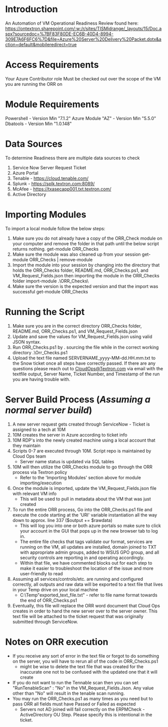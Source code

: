 # Introduction 
An Automation of VM Operational Readiness Review found here:
https://ontextron.sharepoint.com/:w:/r/sites/TISMidrange/_layouts/15/Doc.aspx?sourcedoc=%7BF83F80DE-EC6B-40D4-8994-309E7A6F6FC6%7D&file=Azure%20Server%20Delivery%20Packet.dotx&action=default&mobileredirect=true

# Access Requirements
Your Azure Contributor role Must be checked out over the scope of the VM you are running the ORR on

# Module Requirements
 Powershell - Version Min "7.1.2"
 Azure Module "AZ" - Version Min "5.5.0"
 Dbatools - Version Min "1.0.148"

# Data Sources
To determine Readiness there are multiple data sources to check 
1.	Service Now Server Request Ticket
2.  Azure Portal
3.	Tenable - https://cloud.tenable.com/ 
4.	Splunk - https://splk.textron.com:8089/
5.	McAfee - https://txasecapp001.txt.textron.com/
6.  Active Directory

# Importing Modules
To import a local module follow the below steps: 
1. Make sure you do not already have a copy of the ORR_Check module on your computer and remove the folder in that path until the below script returns nothing. 
    get-module ORR_Checks
2. Make sure the module was also cleaned up from your session
    get-module ORR_Checks | remove-module
5. Import the module into your session by changing into the directory that holds the ORR_Checks folder, README.md, ORR_Checks.ps1, and VM_Request_Fields.json then importing the module in the ORR_Checks folder
    import-module .\ORR_Checks\
6. Make sure the version is the expected version and that the import was successful
    get-module ORR_Checks

# Running the Script
1. Make sure you are in the correct directory ORR_Checks folder, README.md, ORR_Checks.ps1, and VM_Request_Fields.json
2. Update and save the values for VM_Request_Fields.json using valid JSON syntax. 
3. Run ORR_Checks.ps1 by . sourcing the file while in the correct working directory
    .\Orr_Checks.ps1
4. Upload the text file named SERVERNAME_yyyy-MM-dd.HH.mm.txt to the Snow ticket once all steps have correctly passed. If there are any questions please reach out to CloudOps@Textron.com via email with the textfile output, Server Name, Ticket Number, and Timestamp of the run you are having trouble with. 

# Server Build Process (*Assuming a normal server build*)
1. A new server request gets created through ServiceNow - Ticket is assigned to a tech at 10M
2. 10M creates the server in Azure according to ticket info
3. 10M RDP's into the newly created machine using a local account that they maintain
4. Scripts 0-7 are executed through 10M. Script repo is maintained by Cloud Ops team
    - Server name status is updated via SQL tables
5. 10M will then utilize the ORR_Checks module to go through the ORR process via Textron policy
    - Refer to the 'Importing Modules' section above for module importing/execution
6. Once the module is imported, update the VM_Request_Fields.json file with relevant VM info
    - This will be used to pull in metadata about the VM that was just created
7. To run the entire ORR process, Go into the ORR_Checks.ps1 file and execute the code starting at the 'URI' variable instantiation all the way down to approx. line 337 ($output += $rawdata)
    - This will log you into one or both azure portals so make sure to click your account in the GUI that pops up in the new browser tab to log in.
    - The entire file checks that tags validate our format, services are running on the VM, all updates are installed, domain joined to TXT with appropriate admin groups, added to WSUS GPO group, and all security controls are reporting in and operating accordingly. 
    - Within that file, we have commented blocks out for each step to make it easier to troubleshoot the location of the issue and more user-friendly to read
8. Assuming all services/controls/etc. are running and configured correctly, all outputs and raw data will be exported to a text file that lives in your Temp drive on your local machine
    - C:\Temp\"exported_text_file.txt" - refer to file name format towards the end of ORR_Checks.ps1
9. Eventually, this file will replace the ORR word document that Cloud Ops creates in order to hand the new server over to the server owner. This text file will be attached to the ticket request that was originally submitted through ServiceNow. 

# Notes on ORR execution
* If you receive any sort of error in the text file or forgot to do something on the server, you will have to rerun all of the code in ORR_Checks.ps1 
  - might be wise to delete the text file that was created for the inaccurate one not to be confused with the updated one that it will create
* If you do not want to run the Tennable scan then you can set "RunTenableScan" : "No" in the VM_Request_Fields.Json. Any value other than "No" will result in the tenable scan running.
* You may run the ORR_Checks.ps1 as many times as you need but to pass ORR all fields must have Passed or Failed as expected 
  - Servers not AD joined will fail correctly on the ERPMCheck - ActiveDirectory OU Step. Please specify this is intentional in the ticket. 



